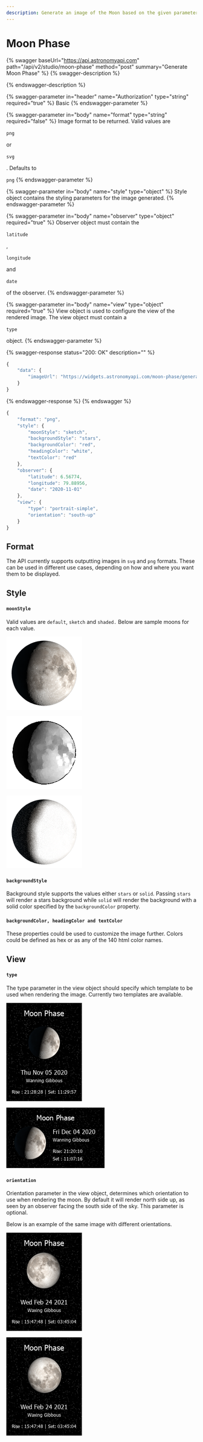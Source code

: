 ```yaml
---
description: Generate an image of the Moon based on the given parameters.
---
```


# Moon Phase

{% swagger baseUrl="https://api.astronomyapi.com" path="/api/v2/studio/moon-phase" method="post" summary="Generate Moon Phase" %}
{% swagger-description %}

{% endswagger-description %}

{% swagger-parameter in="header" name="Authorization" type="string" required="true" %}
Basic <hash>
{% endswagger-parameter %}

{% swagger-parameter in="body" name="format" type="string" required="false" %}
Image format to be returned. Valid values are 

`png`

 or 

`svg`

. Defaults to 

`png`
{% endswagger-parameter %}

{% swagger-parameter in="body" name="style" type="object" %}
Style object contains the styling parameters for the image generated.
{% endswagger-parameter %}

{% swagger-parameter in="body" name="observer" type="object" required="true" %}
Observer object must contain the 

`latitude`

, 

`longitude`

 and 

`date`

 of the observer. 
{% endswagger-parameter %}

{% swagger-parameter in="body" name="view" type="object" required="true" %}
View object is used to configure the view of the rendered image. The view object must contain a 

`type`

 object. 
{% endswagger-parameter %}

{% swagger-response status="200: OK" description="" %}
```typescript
{
    "data": {
        "imageUrl": "https://widgets.astronomyapi.com/moon-phase/generated/1234567890.png"
    }
}
```
{% endswagger-response %}
{% endswagger %}

```typescript
{
    "format": "png",
    "style": {
        "moonStyle": "sketch",
        "backgroundStyle": "stars",
        "backgroundColor": "red",
        "headingColor": "white",
        "textColor": "red"
    },
    "observer": {
        "latitude": 6.56774,
        "longitude": 79.88956,
        "date": "2020-11-01"
    },
    "view": {
        "type": "portrait-simple",
        "orientation": "south-up"
    }
}
```

## Format

The API currently supports outputting images in `svg` and `png` formats. These can be used in different use cases, depending on how and where you want them to be displayed.&#x20;

## Style

#### `moonStyle`

Valid values are `default`, `sketch` and `shaded.` Below are sample moons for each value.

![default](../../.gitbook/assets/moon.285d.png)

![shaded](../../.gitbook/assets/moon.285s.png)

![sketch](../../.gitbook/assets/moon.285k.png)

#### `backgroundStyle`

Background style supports the values either `stars` or `solid`. Passing `stars` will render a stars background while `solid` will render the background with a solid color specified by the `backgroundColor` property.

#### `backgroundColor, headingColor and textColor`

These properties could be used to customize the image further. Colors could be defined as hex or as any of the 140 html color names.

## View

#### `type`

The type parameter in the view object should specify which template to be used when rendering the image. Currently two templates are available.

![portrait-simple](../../.gitbook/assets/e86043757e0a337db6d529d42e6c67e9e832b104f75d92bf9e6a09fc4d44cc25.png)

![landscape-simple](../../.gitbook/assets/f2968861e774a453f7826a48bb0c1f41c22693a3b58475cbec0435e97171d8e2.png)

#### `orientation`

Orientation parameter in the view object, determines which orientation to use when rendering the moon. By default it will render north side up, as seen by an observer facing the south side of the sky. This parameter is optional.

Below is an example of the same image with different orientations.

![north-up](../../.gitbook/assets/33574d6b80418fce7f3cb4ba97e09ea0f460f7780b6a3367dda5e58643896230.png)

![south-up](../../.gitbook/assets/0b12c46d2b33d72b4f848cd40d878221e57689ab2880d104d615721912dd5593.png)
